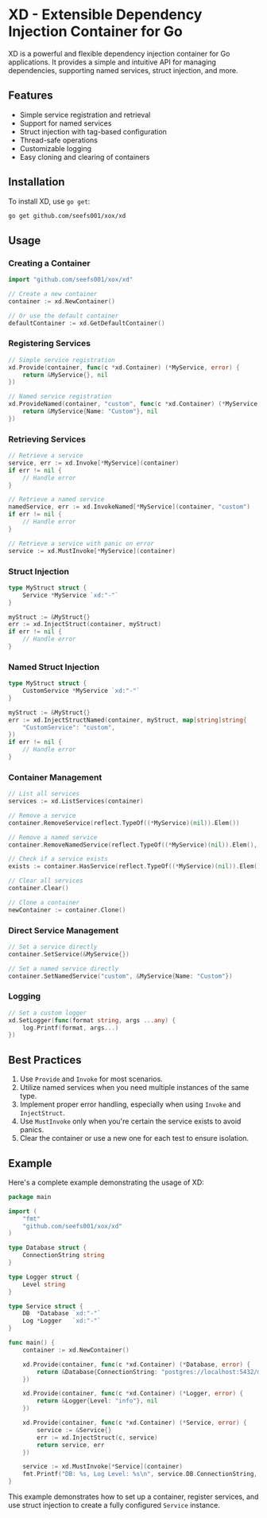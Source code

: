 # XD - Extensible Dependency Injection Container for Go

XD is a powerful and flexible dependency injection container for Go applications. It provides a simple and intuitive API for managing dependencies, supporting named services, struct injection, and more.

## Features

- Simple service registration and retrieval
- Support for named services
- Struct injection with tag-based configuration
- Thread-safe operations
- Customizable logging
- Easy cloning and clearing of containers

## Installation

To install XD, use `go get`:

```bash
go get github.com/seefs001/xox/xd
```

## Usage

### Creating a Container

```go
import "github.com/seefs001/xox/xd"

// Create a new container
container := xd.NewContainer()

// Or use the default container
defaultContainer := xd.GetDefaultContainer()
```

### Registering Services

```go
// Simple service registration
xd.Provide(container, func(c *xd.Container) (*MyService, error) {
    return &MyService{}, nil
})

// Named service registration
xd.ProvideNamed(container, "custom", func(c *xd.Container) (*MyService, error) {
    return &MyService{Name: "Custom"}, nil
})
```

### Retrieving Services

```go
// Retrieve a service
service, err := xd.Invoke[*MyService](container)
if err != nil {
    // Handle error
}

// Retrieve a named service
namedService, err := xd.InvokeNamed[*MyService](container, "custom")
if err != nil {
    // Handle error
}

// Retrieve a service with panic on error
service := xd.MustInvoke[*MyService](container)
```

### Struct Injection

```go
type MyStruct struct {
    Service *MyService `xd:"-"`
}

myStruct := &MyStruct{}
err := xd.InjectStruct(container, myStruct)
if err != nil {
    // Handle error
}
```

### Named Struct Injection

```go
type MyStruct struct {
    CustomService *MyService `xd:"-"`
}

myStruct := &MyStruct{}
err := xd.InjectStructNamed(container, myStruct, map[string]string{
    "CustomService": "custom",
})
if err != nil {
    // Handle error
}
```

### Container Management

```go
// List all services
services := xd.ListServices(container)

// Remove a service
container.RemoveService(reflect.TypeOf((*MyService)(nil)).Elem())

// Remove a named service
container.RemoveNamedService(reflect.TypeOf((*MyService)(nil)).Elem(), "custom")

// Check if a service exists
exists := container.HasService(reflect.TypeOf((*MyService)(nil)).Elem())

// Clear all services
container.Clear()

// Clone a container
newContainer := container.Clone()
```

### Direct Service Management

```go
// Set a service directly
container.SetService(&MyService{})

// Set a named service directly
container.SetNamedService("custom", &MyService{Name: "Custom"})
```

### Logging

```go
// Set a custom logger
xd.SetLogger(func(format string, args ...any) {
    log.Printf(format, args...)
})
```

## Best Practices

1. Use `Provide` and `Invoke` for most scenarios.
2. Utilize named services when you need multiple instances of the same type.
3. Implement proper error handling, especially when using `Invoke` and `InjectStruct`.
4. Use `MustInvoke` only when you're certain the service exists to avoid panics.
5. Clear the container or use a new one for each test to ensure isolation.

## Example

Here's a complete example demonstrating the usage of XD:

```go
package main

import (
    "fmt"
    "github.com/seefs001/xox/xd"
)

type Database struct {
    ConnectionString string
}

type Logger struct {
    Level string
}

type Service struct {
    DB  *Database `xd:"-"`
    Log *Logger   `xd:"-"`
}

func main() {
    container := xd.NewContainer()

    xd.Provide(container, func(c *xd.Container) (*Database, error) {
        return &Database{ConnectionString: "postgres://localhost:5432/mydb"}, nil
    })

    xd.Provide(container, func(c *xd.Container) (*Logger, error) {
        return &Logger{Level: "info"}, nil
    })

    xd.Provide(container, func(c *xd.Container) (*Service, error) {
        service := &Service{}
        err := xd.InjectStruct(c, service)
        return service, err
    })

    service := xd.MustInvoke[*Service](container)
    fmt.Printf("DB: %s, Log Level: %s\n", service.DB.ConnectionString, service.Log.Level)
}
```

This example demonstrates how to set up a container, register services, and use struct injection to create a fully configured `Service` instance.
